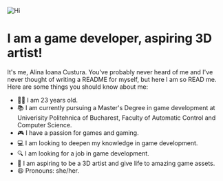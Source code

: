 ![Hi](https://github.com/alinaai8/alinaai8/assets/68774898/580c040c-f292-4ffa-bfab-59ade114b56d)
# I am a game developer, aspiring 3D artist!

It's me, Alina Ioana Custura. You've probably never heard of me and I've never thought of writing a README for myself, but here I am so READ me. Here are some things you should know about me:
- 🙆‍♀️ I am 23 years old.
- 📚 I am currently pursuing a Master's Degree in game development at Univerisity Politehnica of Bucharest, Faculty of Automatic Control and Computer Science.
- 🎮 I have a passion for games and gaming.
- 💻 I am looking to deepen my knowledge in game development.
- 🔍 I am looking for a job in game development.
- 🎨 I am aspiring to be a 3D artist and give life to amazing game assets.
- 😆 Pronouns: she/her.

